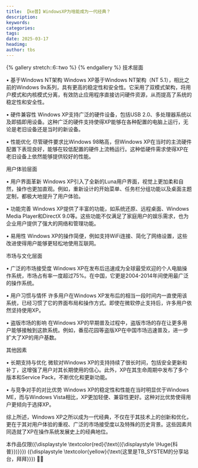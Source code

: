 ```yaml
---
title: 【ke普】WindowsXP为啥能成为一代经典？
description: 
keywords: 
categories: 
tags: 
date: 2025-03-17
headimg: 
author: tbs
---
```


{% gallery stretch::6::two %}
{% endgallery %}
技术层面

• 基于Windows NT架构
Windows XP基于Windows NT架构（NT 5.1），相比之前的Windows 9x系列，具有更高的稳定性和安全性。它采用了双模式架构，将用户模式和内核模式分离，有效防止应用程序直接访问硬件资源，从而提高了系统的稳定性和安全性。

• 硬件兼容性
Windows XP支持广泛的硬件设备，包括USB 2.0、多处理器系统以及即插即用设备。这种广泛的硬件支持使得XP能够在各种配置的电脑上运行，无论是老旧设备还是当时的新设备。

• 性能优化
尽管硬件要求比Windows 98略高，但Windows XP在当时的主流硬件配置下表现良好，能够在较低配置的硬件上流畅运行。这种低硬件需求使得XP在老旧设备上依然能够提供较好的性能。


用户体验层面

• 用户界面革新
Windows XP引入了全新的Luna用户界面，视觉上更加柔和自然，操作也更加直观。例如，重新设计的开始菜单、任务栏分组功能以及桌面主题定制，都极大地提升了用户体验。

• 功能完善
Windows XP提供了丰富的功能，如系统还原、远程桌面、Windows Media Player和DirectX 9.0等。这些功能不仅满足了家庭用户的娱乐需求，也为企业用户提供了强大的网络和管理功能。

• 易用性
Windows XP的操作简便，例如支持WiFi连接、简化了网络设置，这些改进使得用户能够更轻松地使用互联网。


市场与文化层面

• 广泛的市场接受度
Windows XP在发布后迅速成为全球最受欢迎的个人电脑操作系统，市场占有率一度超过75%。在中国，它更是2004-2014年间使用最广泛的操作系统。

• 用户习惯与情怀
许多用户在Windows XP发布后的相当一段时间内一直使用该系统，已经习惯了它的界面布局和操作方式。即使在微软停止支持后，许多用户依然坚持使用XP。

• 盗版市场的影响
在Windows XP的早期普及过程中，盗版市场的存在让更多用户能够接触到这款系统。例如，番茄花园等盗版XP在中国市场迅速普及，进一步扩大了XP的用户基数。


其他因素

• 长期支持与优化
微软对Windows XP的支持持续了很长时间，包括安全更新和补丁，这增强了用户对其长期使用的信心。此外，XP在其生命周期中发布了多个版本和Service Pack，不断优化和更新功能。

• 与竞争对手的对比优势
Windows XP的稳定性和性能在当时明显优于Windows ME，而与Windows Vista相比，XP更加轻便、兼容性更好。这种对比优势使得用户更倾向于选择XP。

综上所述，Windows XP之所以成为一代经典，不仅在于其技术上的创新和优化，更在于其对用户体验的重视、广泛的市场接受度以及特殊的历史背景。这些因素共同造就了XP在操作系统发展史上的经典地位。

本作品仅限\({\displaystyle \textcolor{red}{\text{\({\displaystyle \Huge{科普}}\)}}}\) \({\displaystyle \textcolor{yellow}{\text{这里是TB_SYSTEM的分享站台，拜拜}}}\) 👋🏻
